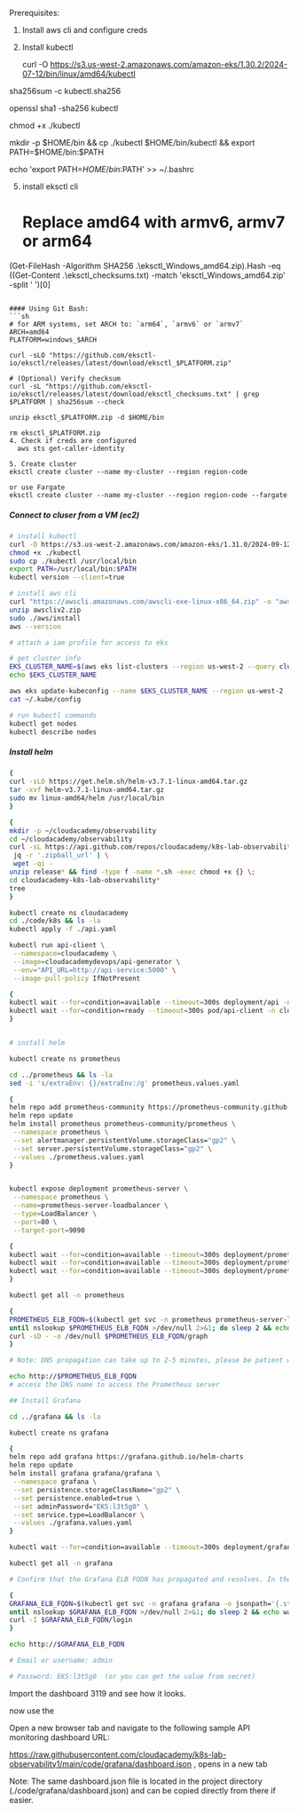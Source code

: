 Prerequisites:
1. Install aws cli and configure creds

   
3. Install kubectl

   curl -O https://s3.us-west-2.amazonaws.com/amazon-eks/1.30.2/2024-07-12/bin/linux/amd64/kubectl
   
  sha256sum -c kubectl.sha256

openssl sha1 -sha256 kubectl

chmod +x ./kubectl

mkdir -p $HOME/bin && cp ./kubectl $HOME/bin/kubectl && export PATH=$HOME/bin:$PATH

echo 'export PATH=$HOME/bin:$PATH' >> ~/.bashrc


5. install eksctl cli

   # Replace amd64 with armv6, armv7 or arm64
 (Get-FileHash -Algorithm SHA256 .\eksctl_Windows_amd64.zip).Hash -eq ((Get-Content .\eksctl_checksums.txt) -match 'eksctl_Windows_amd64.zip' -split ' ')[0]
 ```

#### Using Git Bash: 
```sh
# for ARM systems, set ARCH to: `arm64`, `armv6` or `armv7`
ARCH=amd64
PLATFORM=windows_$ARCH

curl -sLO "https://github.com/eksctl-io/eksctl/releases/latest/download/eksctl_$PLATFORM.zip"

# (Optional) Verify checksum
curl -sL "https://github.com/eksctl-io/eksctl/releases/latest/download/eksctl_checksums.txt" | grep $PLATFORM | sha256sum --check

unzip eksctl_$PLATFORM.zip -d $HOME/bin

rm eksctl_$PLATFORM.zip
4. Check if creds are configured
   aws sts get-caller-identity

5. Create cluster
eksctl create cluster --name my-cluster --region region-code

or use Fargate
eksctl create cluster --name my-cluster --region region-code --fargate
```

##### Connect to cluser from a VM (ec2)    #######
```sh
# install kubectl
curl -O https://s3.us-west-2.amazonaws.com/amazon-eks/1.31.0/2024-09-12/bin/linux/amd64/kubectl
chmod +x ./kubectl
sudo cp ./kubectl /usr/local/bin
export PATH=/usr/local/bin:$PATH
kubectl version --client=true

# install aws cli
curl "https://awscli.amazonaws.com/awscli-exe-linux-x86_64.zip" -o "awscliv2.zip"
unzip awscliv2.zip
sudo ./aws/install
aws --version

# attach a iam profile for access to eks

# get cluster info
EKS_CLUSTER_NAME=$(aws eks list-clusters --region us-west-2 --query clusters[0] --output text)
echo $EKS_CLUSTER_NAME

aws eks update-kubeconfig --name $EKS_CLUSTER_NAME --region us-west-2
cat ~/.kube/config

# run kubectl commands
kubectl get nodes 
kubectl describe nodes

```
##### Install helm ######
``` sh
{
curl -sLO https://get.helm.sh/helm-v3.7.1-linux-amd64.tar.gz
tar -xvf helm-v3.7.1-linux-amd64.tar.gz
sudo mv linux-amd64/helm /usr/local/bin
}

{
mkdir -p ~/cloudacademy/observability
cd ~/cloudacademy/observability
curl -sL https://api.github.com/repos/cloudacademy/k8s-lab-observability1/releases/latest | \
 jq -r '.zipball_url' | \
 wget -qi -
unzip release* && find -type f -name *.sh -exec chmod +x {} \;
cd cloudacademy-k8s-lab-observability*
tree
}

kubectl create ns cloudacademy
cd ./code/k8s && ls -la
kubectl apply -f ./api.yaml

kubectl run api-client \
 --namespace=cloudacademy \
 --image=cloudacademydevops/api-generator \
 --env="API_URL=http://api-service:5000" \
 --image-pull-policy IfNotPresent

{
kubectl wait --for=condition=available --timeout=300s deployment/api -n cloudacademy
kubectl wait --for=condition=ready --timeout=300s pod/api-client -n cloudacademy
}


# install helm

kubectl create ns prometheus

cd ../prometheus && ls -la
sed -i 's/extraEnv: {}/extraEnv:/g' prometheus.values.yaml

{
helm repo add prometheus-community https://prometheus-community.github.io/helm-charts
helm repo update
helm install prometheus prometheus-community/prometheus \
 --namespace prometheus \
 --set alertmanager.persistentVolume.storageClass="gp2" \
 --set server.persistentVolume.storageClass="gp2" \
 --values ./prometheus.values.yaml
}


kubectl expose deployment prometheus-server \
 --namespace prometheus \
 --name=prometheus-server-loadbalancer \
 --type=LoadBalancer \
 --port=80 \
 --target-port=9090

{
kubectl wait --for=condition=available --timeout=300s deployment/prometheus-kube-state-metrics -n prometheus
kubectl wait --for=condition=available --timeout=300s deployment/prometheus-prometheus-pushgateway -n prometheus
kubectl wait --for=condition=available --timeout=300s deployment/prometheus-server -n prometheus
}

kubectl get all -n prometheus

{
PROMETHEUS_ELB_FQDN=$(kubectl get svc -n prometheus prometheus-server-loadbalancer -o jsonpath='{.status.loadBalancer.ingress[0].hostname}')
until nslookup $PROMETHEUS_ELB_FQDN >/dev/null 2>&1; do sleep 2 && echo waiting for DNS to propagate...; done
curl -sD - -o /dev/null $PROMETHEUS_ELB_FQDN/graph
}

# Note: DNS propagation can take up to 2-5 minutes, please be patient while the propagation proceeds - it will eventually complete.

echo http://$PROMETHEUS_ELB_FQDN
# access the DNS name to access the Prometheus server

## Install Grafana

cd ../grafana && ls -la

kubectl create ns grafana

{
helm repo add grafana https://grafana.github.io/helm-charts
helm repo update
helm install grafana grafana/grafana \
 --namespace grafana \
 --set persistence.storageClassName="gp2" \
 --set persistence.enabled=true \
 --set adminPassword="EKS:l3t5g0" \
 --set service.type=LoadBalancer \
 --values ./grafana.values.yaml
}

kubectl wait --for=condition=available --timeout=300s deployment/grafana -n grafana 

kubectl get all -n grafana

# Confirm that the Grafana ELB FQDN has propagated and resolves. In the terminal run the following commands:

{
GRAFANA_ELB_FQDN=$(kubectl get svc -n grafana grafana -o jsonpath='{.status.loadBalancer.ingress[0].hostname}')
until nslookup $GRAFANA_ELB_FQDN >/dev/null 2>&1; do sleep 2 && echo waiting for DNS to propagate...; done
curl -I $GRAFANA_ELB_FQDN/login
}

echo http://$GRAFANA_ELB_FQDN

# Email or username: admin

# Password: EKS:l3t5g0  (or you can get the value from secret)

```
Import the dashboard 3119 and see how it looks.

now use the 

 Open a new browser tab and navigate to the following sample API monitoring dashboard URL:

https://raw.githubusercontent.com/cloudacademy/k8s-lab-observability1/main/code/grafana/dashboard.json
, opens in a new tab

Note: The same dashboard.json file is located in the project directory (./code/grafana/dashboard.json) and can be copied directly from there if easier.
   
